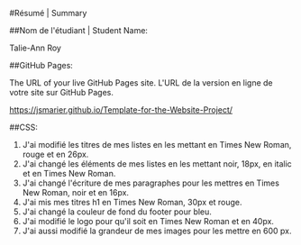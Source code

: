 #Résumé | Summary

##Nom de l'étudiant | Student Name:

Talie-Ann Roy

##GitHub Pages:

The URL of your live GitHub Pages site. L'URL de la version en ligne de votre site sur GitHub Pages.

https://jsmarier.github.io/Template-for-the-Website-Project/

##CSS:

1. J'ai modifié les titres de mes listes en les mettant en Times New Roman, rouge et en 26px.
2. J'ai changé les éléments de mes listes en les mettant noir, 18px, en italic et en Times New Roman.
3. J'ai changé l'écriture de mes paragraphes pour les mettres en Times New Roman, noir et en 16px.
4. J'ai mis mes titres h1 en Times New Roman, 30px et rouge.
5. J'ai changé la couleur de fond du footer pour bleu.
6. J'ai modifié le logo pour qu'il soit en Times New Roman et en 40px. 
7. J'ai aussi modifié la grandeur de mes images pour les mettre en 600 px. 